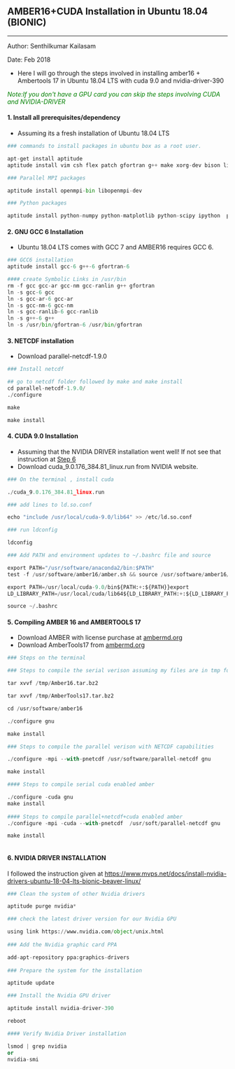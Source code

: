 
## __AMBER16+CUDA Installation in Ubuntu 18.04 (BIONIC)__

___

Author: Senthilkumar Kailasam

Date: Feb 2018
* Here I will go through the steps involved in installing amber16 + Ambertools 17 in Ubuntu 18.04 LTS with cuda 9.0 and nvidia-driver-390

<font color=green>*Note:If you don't have a GPU card you can skip the steps involving CUDA and NVIDIA-DRIVER* </font>


#### __1. Install all  prerequisites/dependency__

*  Assuming its a fresh installation of Ubuntu 18.04 LTS


```python
### commands to install packages in ubuntu box as a root user.

apt-get install aptitude
aptitude install vim csh flex patch gfortran g++ make xorg-dev bison libbz2-dev 

### Parallel MPI packages 

aptitude install openmpi-bin libopenmpi-dev 

### Python packages 

aptitude install python-numpy python-matplotlib python-scipy ipython  python-notebook cython python-dev python-pip 
```

#### __2. GNU GCC 6 Installation__

*  Ubuntu 18.04 LTS comes with GCC 7 and AMBER16 requires GCC 6. 


```python
### GCC6 installation
aptitude install gcc-6 g++-6 gfortran-6

#### create Symbolic Links in /usr/bin
rm -f gcc gcc-ar gcc-nm gcc-ranlin g++ gfortran
ln -s gcc-6 gcc
ln -s gcc-ar-6 gcc-ar
ln -s gcc-nm-6 gcc-nm
ln -s gcc-ranlib-6 gcc-ranlib
ln -s g++-6 g++
ln -s /usr/bin/gfortran-6 /usr/bin/gfortran 
```

#### __3. NETCDF installation__

* Download parallel-netcdf-1.9.0 




```python
### Install netcdf

## go to netcdf folder followed by make and make install
cd parallel-netcdf-1.9.0/ 
./configure

make 

make install 
```

#### __4. CUDA 9.0 Installation__

* Assuming that the NVIDIA DRIVER installation went well! If not see that instruction at [Step 6](#NVIDIA-DRIVER)
* Download cuda_9.0.176_384.81_linux.run  from NVIDIA website.


```python
### On the terminal , install cuda

./cuda_9.0.176_384.81_linux.run 

### add lines to ld.so.conf

echo "include /usr/local/cuda-9.0/lib64" >> /etc/ld.so.conf 

### run ldconfig

ldconfig 

### Add PATH and environment updates to ~/.bashrc file and source

export PATH="/usr/software/anaconda2/bin:$PATH"
test -f /usr/software/amber16/amber.sh && source /usr/software/amber16/amber.sh

export PATH=/usr/local/cuda-9.0/bin${PATH:+:${PATH}}export 
LD_LIBRARY_PATH=/usr/local/cuda/lib64${LD_LIBRARY_PATH:+:${LD_LIBRARY_PATH}} 

source ~/.bashrc 
```

#### __5. Compiling AMBER 16 and AMBERTOOLS 17__

* Download AMBER with license purchase at [ambermd.org](http://ambermd.org/GetAmber.php)
* Download AmberTools17 from [ambermd.org](http://ambermd.org/AmberTools17-get.html)


```python
### Steps on the terminal

### Steps to compile the serial verison assuming my files are in tmp folder.

tar xvvf /tmp/Amber16.tar.bz2 

tar xvvf /tmp/AmberTools17.tar.bz2 

cd /usr/software/amber16 

./configure gnu 

make install 

### Steps to compile the parallel verison with NETCDF capabilities

./configure -mpi --with-pnetcdf /usr/software/parallel-netcdf gnu 

make install 

#### Steps to compile serial cuda enabled amber 

./configure -cuda gnu 
make install 
    
#### Steps to compile parallel+netcdf+cuda enabled amber 
./configure -mpi -cuda --with-pnetcdf  /usr/soft/parallel-netcdf gnu 

make install 



```



#### __6. NVIDIA DRIVER INSTALLATION__


I followed the instruction given at 
https://www.mvps.net/docs/install-nvidia-drivers-ubuntu-18-04-lts-bionic-beaver-linux/
<a id='NVIDIA-DRIVER'>
</a>


```python
### Clean the system of other Nvidia drivers

aptitude purge nvidia*

### check the latest driver version for our Nvidia GPU

using link https://www.nvidia.com/object/unix.html
    
### Add the Nvidia graphic card PPA

add-apt-repository ppa:graphics-drivers
    
### Prepare the system for the installation

aptitude update

### Install the Nvidia GPU driver

aptitude install nvidia-driver-390

reboot

#### Verify Nvidia Driver installation

lsmod | grep nvidia
or
nvidia-smi

```
